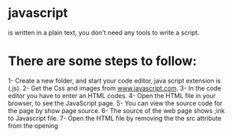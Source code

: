 #  javascript 
is written in a plain text, you don't need any tools to write a script.

# There are some steps to follow:
1- Create a new folder, and start your code editor, java script extension is (.js). 
2- Get the Css and images from www.javascript.com.
3- In the code editor you have to enter an HTML codes.
4- Open the HTML file in your browser, to see the JavaScript page.
5- You can view the source code for the page by show page source.
6- The source of the web page shows ;ink to Javascript file.
7- Open the HTML file by removing the the src attribute from the opening <script>, and adding a new code.
8- Open the HTML file in your web browser and you will see the result.

# JavaScript runs where it's found in the HTML.
The browser stops to load the script every time it comes across a <script>

# Notes about Scripts:
- A script is made up of a series of statements, each statement is like a step.
- Scripts contain very precise instructions.
- Variables are used to temporarily store pieces of information used in the script.


